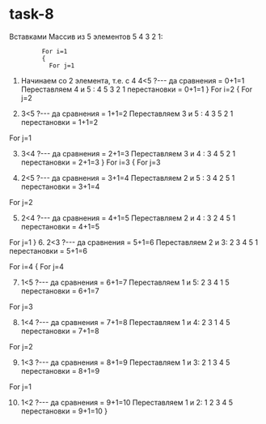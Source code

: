 # task-8
Вставками 
Массив из 5 элементов  5 4 3 2 1:

             For i=1
             { 
               For j=1
1.	Начинаем со 2 элемента, т.е. с 4
4<5   ?--- да     сравнения = 0+1=1
Переставляем 4 и 5 : 4 5 3 2 1    перестановки = 0+1=1
             }
For i=2
{
 For j=2
 
2.	3<5   ?--- да     сравнения = 1+1=2
Переставляем 3 и 5 : 4 3  5 2 1   перестановки = 1+1=2

For j=1

3.	3<4   ?--- да     сравнения = 2+1=3
Переставляем 3 и 4 : 3 4 5 2 1   перестановки = 2+1=3
}
For i=3
 { For j=3
 
4.	2<5   ?--- да     сравнения = 3+1=4
Переставляем 2 и 5 :  3 4 2 5 1   перестановки = 3+1=4

For j=2

5.	2<4   ?--- да     сравнения = 4+1=5
Переставляем 2 и 4 : 3 2 4 5 1   перестановки = 4+1=5

For j=1
  }
6.	2<3   ?--- да     сравнения = 5+1=6
Переставляем 2 и 3: 2 3 4 5 1   перестановки = 5+1=6

For i=4
{
 For j=4
 
7.	1<5   ?--- да     сравнения = 6+1=7
Переставляем 1 и 5: 2 3 4 1 5 перестановки = 6+1=7

For j=3

8.	1<4  ?--- да     сравнения = 7+1=8
Переставляем 1 и 4: 2 3 1 4 5 перестановки = 7+1=8

For j=2

9.	1<3  ?--- да     сравнения = 8+1=9
Переставляем 1 и 3: 2 1 3 4 5 перестановки = 8+1=9

For j=1

10.	1<2  ?--- да     сравнения = 9+1=10
Переставляем 1 и 2:  1 2 3 4 5 перестановки = 9+1=10
}


